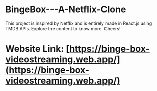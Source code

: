# BingeBox---A-Netflix-Clone
This project is inspired by Netflix and is entirely made in React.js using TMDB APIs. Explore the content to know more. Cheers!

# Website Link: [https://binge-box-videostreaming.web.app/](https://binge-box-videostreaming.web.app/)
